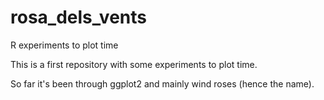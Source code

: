 # rosa_dels_vents
R experiments to plot time

This is a first repository with some experiments to plot time.

So far it's been through ggplot2 and mainly wind roses (hence the name).
